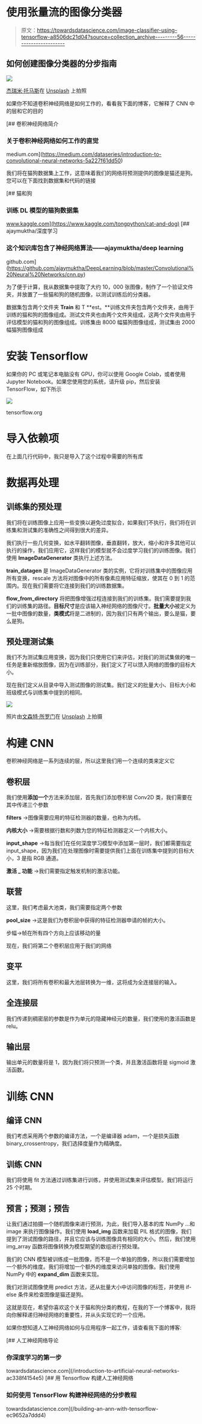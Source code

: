 # 使用张量流的图像分类器

> 原文：<https://towardsdatascience.com/image-classifier-using-tensorflow-a8506dc21d04?source=collection_archive---------56----------------------->

## 如何创建图像分类器的分步指南

![](img/9f7066335e0dd61ae06e506be906a775.png)

[杰瑞米·托马斯](https://unsplash.com/@jeremythomasphoto?utm_source=unsplash&utm_medium=referral&utm_content=creditCopyText)在 [Unsplash](https://unsplash.com/s/photos/space?utm_source=unsplash&utm_medium=referral&utm_content=creditCopyText) 上拍照

如果你不知道卷积神经网络是如何工作的，看看我下面的博客，它解释了 CNN 中的层和它的目的

[](https://medium.com/dataseries/introduction-to-convolutional-neural-networks-5a227f61dd50) [## 卷积神经网络简介

### 关于卷积神经网络如何工作的直觉

medium.com](https://medium.com/dataseries/introduction-to-convolutional-neural-networks-5a227f61dd50) 

我们将在猫狗数据集上工作，这意味着我们的网络将预测提供的图像是猫还是狗。您可以在下面找到数据集和代码的链接

[](https://www.kaggle.com/tongpython/cat-and-dog) [## 猫和狗

### 训练 DL 模型的猫狗数据集

www.kaggle.com](https://www.kaggle.com/tongpython/cat-and-dog) [](https://github.com/ajaymuktha/DeepLearning/blob/master/Convolutional%20Neural%20Networks/cnn.py) [## ajaymuktha/深度学习

### 这个知识库包含了神经网络算法——ajaymuktha/deep learning

github.com](https://github.com/ajaymuktha/DeepLearning/blob/master/Convolutional%20Neural%20Networks/cnn.py) 

为了便于计算，我从数据集中提取了大约 10，000 张图像，制作了一个验证文件夹，并放置了一些猫和狗的随机图像，以测试训练后的分类器。

数据集包含两个文件夹 **Train** 和 T **est。**训练文件夹包含两个文件夹，由用于训练的猫和狗的图像组成。测试文件夹也由两个文件夹组成，这两个文件夹由用于评估模型的猫和狗的图像组成。训练集由 8000 幅猫狗图像组成，测试集由 2000 幅猫狗图像组成

# 安装 Tensorflow

如果你的 PC 或笔记本电脑没有 GPU，你可以使用 Google Colab，或者使用 Jupyter Notebook。如果您使用您的系统，请升级 pip，然后安装 TensorFlow，如下所示

![](img/5cee9e094edacc7c9c053614e51037f5.png)

tensorflow.org

# 导入依赖项

在上面几行代码中，我只是导入了这个过程中需要的所有库

# 数据再处理

## 训练集的预处理

我们将在训练图像上应用一些变换以避免过度拟合，如果我们不执行，我们将在训练集和测试集的准确性之间得到很大的差异。

我们执行一些几何变换，如水平翻转图像，垂直翻转，放大，缩小和许多其他可以执行的操作，我们应用它，这样我们的模型就不会过度学习我们的训练图像。我们使用 **ImageDataGenerator** 类执行上述方法。

**train_datagen** 是 ImageDataGenerator 类的实例，它将对训练集中的图像应用所有变换，rescale 方法将对图像中的所有像素应用特征缩放，使其在 0 到 1 的范围内。现在我们需要将它连接到我们的训练数据集。

**flow_from_directory** 将把图像增强过程连接到我们的训练集。我们需要提到我们的训练集的路径。**目标尺寸**是应该输入神经网络的图像尺寸。**批量大小**被定义为一批中图像的数量，**类模式**将是二进制的，因为我们只有两个输出，要么是猫，要么是狗。

## 预处理测试集

我们不为测试集应用变换，因为我们只使用它们来评估，对我们的测试集做的唯一任务是重新缩放图像，因为在训练部分，我们定义了可以馈入网络的图像的目标大小。

现在我们定义从目录中导入测试图像的测试集。我们定义的批量大小、目标大小和班级模式与训练集中提到的相同。

![](img/ecfaf91cb2871aa8b463c07db6d28069.png)

照片由[文森特·所罗门](https://unsplash.com/@vincentiu?utm_source=unsplash&utm_medium=referral&utm_content=creditCopyText)在 [Unsplash](https://unsplash.com/s/photos/space?utm_source=unsplash&utm_medium=referral&utm_content=creditCopyText) 上拍摄

# 构建 CNN

卷积神经网络是一系列连续的层，所以这里我们用一个连续的类来定义它

## **卷积层**

我们使用**添加一个**方法来添加层，首先我们添加卷积层 Conv2D 类，我们需要在其中传递三个参数

**filters** →图像需要应用的特征检测器的数量，也称为内核。

**内核大小** →需要根据行数和列数为您的特征检测器定义一个内核大小。

**input_shape** →每当我们在任何深度学习模型中添加第一层时，我们都需要指定 input_shape，因为我们在处理图像时需要提供我们上面在训练集中提到的目标大小，3 是指 RGB 通道。

**激活 _ 功能** →我们需要指定触发机制的激活功能。

## 联营

这里，我们考虑最大池类，我们需要指定两个参数

**pool_size** →这是我们为卷积层中获得的特征检测器申请的帧的大小。

步幅→帧在所有四个方向上应该移动的量

现在，我们将第二个卷积层应用于我们的网络

## 变平

这里，我们将所有卷积和最大池层转换为一维，这将成为全连接层的输入。

## 全连接层

我们传递到稠密层的参数是作为单元的隐藏神经元的数量，我们使用的激活函数是 relu。

## 输出层

输出单元的数量将是 1，因为我们将只预测一个类，并且激活函数将是 sigmoid 激活函数。

# 训练 CNN

## 编译 CNN

我们考虑采用两个参数的编译方法，一个是编译器 adam，一个是损失函数 binary_crossentropy，我们选择度量作为精确度。

## **训练 CNN**

我们将使用 fit 方法通过训练集进行训练，并使用测试集来评估模型。我们将运行 25 个时期。

## 预言；预测；预告

让我们通过拍摄一个随机图像来进行预测，为此，我们导入基本的库 NumPy …和 image 来执行图像操作。我们使用 **load_img** 函数来加载 PIL 格式的图像，我们提到了测试图像的路径，并且它应该与训练图像具有相同的大小。然后，我们使用 img_array 函数将图像转换为模型期望的数组进行预处理。

我们的 CNN 模型被训练成一批图像，而不是一个单独的图像，所以我们需要增加一个额外的维度。我们将增加一个额外的维度来访问单独的图像。我们使用 NumPy 中的 **expand_dim** 函数来实现。

我们对测试图像使用 predict 方法，还从批量大小中访问图像的标签，并使用 if-else 条件来检查图像是猫还是狗。

这就是现在，希望你喜欢这个关于猫和狗分类的教程，在我的下一个博客中，我将向你解释递归神经网络的重要性，并从头实现它的一个应用。

如果你想知道人工神经网络如何与应用程序一起工作，请查看我下面的博客:

[](/introduction-to-artificial-neural-networks-ac338f4154e5) [## 人工神经网络导论

### 你深度学习的第一步

towardsdatascience.com](/introduction-to-artificial-neural-networks-ac338f4154e5) [](/building-an-ann-with-tensorflow-ec9652a7ddd4) [## 用 Tensorflow 构建人工神经网络

### 如何使用 TensorFlow 构建神经网络的分步教程

towardsdatascience.com](/building-an-ann-with-tensorflow-ec9652a7ddd4)